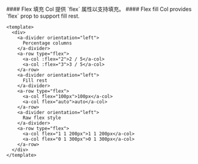 <cn>
#### Flex 填充
Col 提供 `flex` 属性以支持填充。
</cn>

<us>
#### Flex fill
Col provides `flex` prop to support fill rest.
</us>

```vue
<template>
  <div>
    <a-divider orientation="left">
      Percentage columns
    </a-divider>
    <a-row type="flex">
      <a-col :flex="2">2 / 5</a-col>
      <a-col :flex="3">3 / 5</a-col>
    </a-row>
    <a-divider orientation="left">
      Fill rest
    </a-divider>
    <a-row type="flex">
      <a-col flex="100px">100px</a-col>
      <a-col flex="auto">auto</a-col>
    </a-row>
    <a-divider orientation="left">
      Raw flex style
    </a-divider>
    <a-row type="flex">
      <a-col flex="1 1 200px">1 1 200px</a-col>
      <a-col flex="0 1 300px">0 1 300px</a-col>
    </a-row>
  </div>
</template>
```
